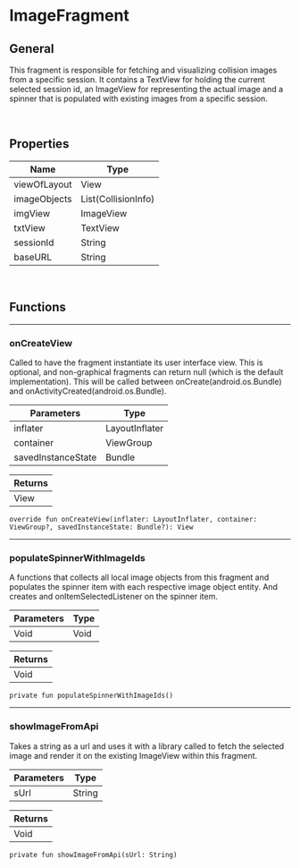 # ImageFragment

## General
This fragment is responsible for fetching and visualizing collision images from a specific session. It contains a TextView for holding the current selected session id, an ImageView for representing the actual image and a spinner that is populated with existing images from a specific session.

<br>

## Properties
| Name | Type |
| ----------- | ----------- |
| viewOfLayout | View |
| imageObjects | List(CollisionInfo) |
| imgView | ImageView |
| txtView | TextView |
| sessionId | String |
| baseURL | String |

<br>

## Functions
-----------------
### onCreateView
Called to have the fragment instantiate its user interface view. This is optional, and non-graphical fragments can return null (which is the default implementation). This will be called between onCreate(android.os.Bundle) and onActivityCreated(android.os.Bundle).

| Parameters | Type |
| ----------- | ----------- | 
| inflater | LayoutInflater |
| container | ViewGroup |
| savedInstanceState | Bundle |

| Returns |
| --------|
| View |

```
override fun onCreateView(inflater: LayoutInflater, container: ViewGroup?, savedInstanceState: Bundle?): View 
```
-----------------
### populateSpinnerWithImageIds
A functions that collects all local image objects from this fragment and populates the spinner item with each respective image object entity. And creates and onItemSelectedListener on the spinner item.

| Parameters | Type |
| ----------- | ----------- | 
| Void | Void |


| Returns |
| --------|
| Void |

```
private fun populateSpinnerWithImageIds() 
```
-----------------
### showImageFromApi
Takes a string as a url and uses it with a library called to fetch the selected image and render it on the existing ImageView within this fragment.

| Parameters | Type |
| ----------- | ----------- | 
| sUrl | String |


| Returns |
| --------|
| Void |

```
private fun showImageFromApi(sUrl: String)
```